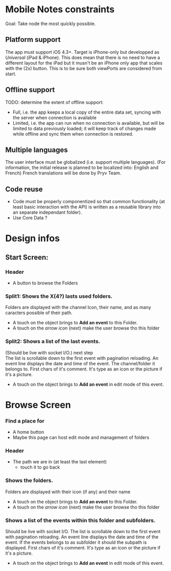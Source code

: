 Mobile Notes constraints
===================
Goal: Take node the most quickly possible.


## Platform support

The app must support iOS 4.3+. Target is iPhone-only but developped as _Universal_ (iPad & iPhone). 
This does mean that there is no need to have a different layout for the iPad but it musn't be an iPhone only app that scales with the (2x) button. This is to be sure both viewPorts are considered from start.


## Offline support

TODO: determine the extent of offline support:

- Full, i.e. the app keeps a local copy of the entire data set, syncing with the server when connection is available
- Limited, i.e. the app can run when no connection is available, but will be limited to data previously loaded; it will keep track of changes made while offline and sync them when connection is restored.


## Multiple languages

The user interface must be globalized (i.e. support multiple languages). 
(For information, the initial release is planned to be localized into: English and French)
French translations will be done by Pryv Team.


## Code reuse

- Code must be properly componentized so that common functionality (at least basic interaction with the API) is written as a reusable library into an separate independant folder).
- Use Core Data ?

# Design infos

## Start Screen:

### Header
- A button to browse the Folders

### Split1: Shows the X(4?) lasts used folders.
Folders are displayed with the channel Icon, their name, and as many caracters possible of their path.

 - A touch on the object brings to **Add an event** to this Folder.
 - A touch on the *arrow icon* (next) make the user browse tho this folder

### Split2: Shows a list of the last events.
(Should be live with socket I/O.) next step  
The list is scrollable down to the first event with pagination reloading.
An event line displays the date and time of the event. The channel/folder it belongs to. First chars of it's comment. It's type as an icon or the picture if it's a picture.

 - A touch on the object brings to **Add an event** in edit mode of this event.

# Browse Screen
### Find a place for
- A home button
- Maybe this page can host edit mode and management of folders

### Header
- The path we are in (at least the last element)
	- touch it to go back	

### Shows the folders.
Folders are displayed with their icon (if any) and their name
 - A touch on the object brings to **Add an event** to this Folder.
 - A touch on the *arrow icon* (next) make the user browse tho this folder

### Shows a list of the events within this folder and subfolders.
Should be live with socket I/O. 
The list is scrollable down to the first event with pagination reloading.
An event line displays the date and time of the event. 
If the events belongs to as subfolder it should the subpath is displayed. First chars of it's comment. It's type as an icon or the picture if it's a picture.

 - A touch on the object  brings to **Add an event** in edit mode of this event.
